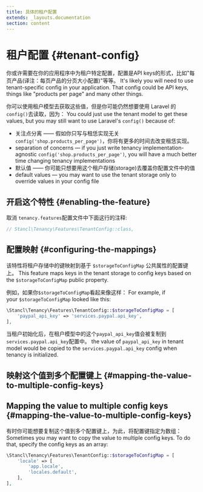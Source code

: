 ```yaml
---
title: 具体的租户配置
extends: _layouts.documentation
section: content
---
```


# 租户配置 {#tenant-config}

你或许需要在你的应用程序中为租户特定配置，配置是API keys的形式，比如"每页产品(译注：每页产品的分页大小配置)"等等。
It's likely you will need to use tenant-specific config in your application. That config could be API keys, things like "products per page" and many other things.

你可以使用租户模型去获取这些值，但是你可能仍然想要使用 Laravel 的 `config()`去读取，因为：
You could just use the tenant model to get these values, but you may still want to use Laravel's `config()` because of:

- 关注点分离 —— 假如你只写与租恁实现无关`config('shop.products_per_page')`，你将有更多的时间去改变租恁实现。
- separation of concerns — if you just write tenancy implementation-agnostic `config('shop.products_per_page')`, you will have a much better time changing tenancy implementations
- 默认值 —— 你可能只想要用这个租户存储(storage)去覆盖你配置文件中的值
- default values — you may want to use the tenant storage only to override values in your config file

## **开启这个特性** {#enabling-the-feature}

取消 `tenancy.features`配置文件中下面这行的注释:

```php
// Stancl\Tenancy\Features\TenantConfig::class,
```

## **配置映射** {#configuring-the-mappings}
该特性将租户存储中的键映射到基于 `$storageToConfigMap` 公共属性的配置键上。
This feature maps keys in the tenant storage to config keys based on the `$storageToConfigMap` public property.

例如，如果你`$storageToConfigMap`看起来像这样：
For example, if your `$storageToConfigMap` looked like this:

```php
\Stancl\Tenancy\Features\TenantConfig::$storageToConfigMap = [
    'paypal_api_key' => 'services.paypal.api_key',
],
```

当租户初始化后，在租户模型中的这个`paypal_api_key`值会被复制到`services.paypal.api_key`配置中。
the value of `paypal_api_key` in tenant model would be copied to the `services.paypal.api_key` config when tenancy is initialized.

## 映射这个值到多个配置键上 {#mapping-the-value-to-multiple-config-keys}
## Mapping the value to multiple config keys {#mapping-the-value-to-multiple-config-keys}

有时你可能想要复制这个值到多个配置键上，为此，将配置键指定为数组：
Sometimes you may want to copy the value to multiple config keys. To do that, specify the config keys as an array:

```php
\Stancl\Tenancy\Features\TenantConfig::$storageToConfigMap = [
    'locale' => [
        'app.locale',
        'locales.default',
    ],
],
```
